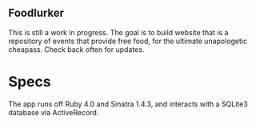 Foodlurker
----------

This is still a work in progress. The goal is to build website that is a repository of events that provide free food, for the ultimate unapologetic cheapass. Check back often for updates.

Specs
=====

The app runs off Ruby 4.0 and Sinatra 1.4.3, and interacts with a SQLite3 database via ActiveRecord.